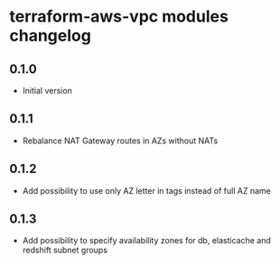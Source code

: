# terraform-aws-vpc modules changelog

## 0.1.0

- Initial version

## 0.1.1

- Rebalance NAT Gateway routes in AZs without NATs

## 0.1.2

- Add possibility to use only AZ letter in tags instead of full AZ name

## 0.1.3

- Add possibility to specify availability zones for db, elasticache and redshift subnet groups
